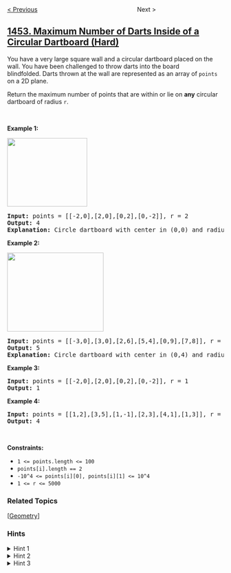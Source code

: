 <!--|This file generated by command(leetcode description); DO NOT EDIT.    |-->
<!--+----------------------------------------------------------------------+-->
<!--|@author    openset <openset.wang@gmail.com>                           |-->
<!--|@link      https://github.com/openset                                 |-->
<!--|@home      https://github.com/openset/leetcode                        |-->
<!--+----------------------------------------------------------------------+-->

[< Previous](../people-whose-list-of-favorite-companies-is-not-a-subset-of-another-list "People Whose List of Favorite Companies Is Not a Subset of Another List")
　　　　　　　　　　　　　　　　
Next >

## [1453. Maximum Number of Darts Inside of a Circular Dartboard (Hard)](https://leetcode.com/problems/maximum-number-of-darts-inside-of-a-circular-dartboard "圆形靶内的最大飞镖数量")

<p>You have a very large square wall and a circular dartboard placed on the wall.&nbsp;You have been challenged to throw darts into the board blindfolded.&nbsp;Darts thrown at the wall are represented as an array of&nbsp;<code>points</code> on a 2D plane.&nbsp;</p>

<p>Return&nbsp;the maximum number of points that are within or&nbsp;lie&nbsp;on&nbsp;<strong>any</strong> circular dartboard of radius&nbsp;<code>r</code>.</p>

<p>&nbsp;</p>
<p><strong>Example 1:</strong></p>

<p><img alt="" src="https://assets.leetcode.com/uploads/2020/04/29/sample_1_1806.png" style="width: 186px; height: 159px;" /></p>

<pre>
<strong>Input:</strong> points = [[-2,0],[2,0],[0,2],[0,-2]], r = 2
<strong>Output:</strong> 4
<strong>Explanation:</strong> Circle dartboard with center in (0,0) and radius = 2 contain all points.
</pre>

<p><strong>Example 2:</strong></p>

<p><strong><img alt="" src="https://assets.leetcode.com/uploads/2020/04/29/sample_2_1806.png" style="width: 224px; height: 183px;" /></strong></p>

<pre>
<strong>Input:</strong> points = [[-3,0],[3,0],[2,6],[5,4],[0,9],[7,8]], r = 5
<strong>Output:</strong> 5
<strong>Explanation:</strong> Circle dartboard with center in (0,4) and radius = 5 contain all points except the point (7,8).
</pre>

<p><strong>Example 3:</strong></p>

<pre>
<strong>Input:</strong> points = [[-2,0],[2,0],[0,2],[0,-2]], r = 1
<strong>Output:</strong> 1
</pre>

<p><strong>Example 4:</strong></p>

<pre>
<strong>Input:</strong> points = [[1,2],[3,5],[1,-1],[2,3],[4,1],[1,3]], r = 2
<strong>Output:</strong> 4
</pre>

<p>&nbsp;</p>
<p><strong>Constraints:</strong></p>

<ul>
	<li><code>1 &lt;= points.length &lt;= 100</code></li>
	<li><code>points[i].length == 2</code></li>
	<li><code>-10^4 &lt;= points[i][0], points[i][1] &lt;= 10^4</code></li>
	<li><code>1 &lt;= r &lt;= 5000</code></li>
</ul>

### Related Topics
  [[Geometry](../../tag/geometry/README.md)]

### Hints
<details>
<summary>Hint 1</summary>
If there is an optimal solution, you can always move the circle so that two points lie on the boundary of the circle.
</details>

<details>
<summary>Hint 2</summary>
When the radius is fixed, you can find either 0 or 1 or 2 circles that pass two given points at the same time.
</details>

<details>
<summary>Hint 3</summary>
Loop for each pair of points and find the center of the circle, after that count the number of points inside the circle.
</details>
